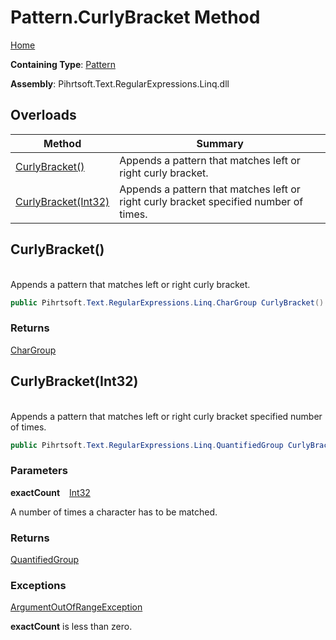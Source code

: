 # Pattern\.CurlyBracket Method

[Home](../../../../../../README.md)

**Containing Type**: [Pattern](../README.md)

**Assembly**: Pihrtsoft\.Text\.RegularExpressions\.Linq\.dll

## Overloads

| Method | Summary |
| ------ | ------- |
| [CurlyBracket()](#Pihrtsoft_Text_RegularExpressions_Linq_Pattern_CurlyBracket) | Appends a pattern that matches left or right curly bracket\. |
| [CurlyBracket(Int32)](#Pihrtsoft_Text_RegularExpressions_Linq_Pattern_CurlyBracket_System_Int32_) | Appends a pattern that matches left or right curly bracket specified number of times\. |

## CurlyBracket\(\) <a id="Pihrtsoft_Text_RegularExpressions_Linq_Pattern_CurlyBracket"></a>

\
Appends a pattern that matches left or right curly bracket\.

```csharp
public Pihrtsoft.Text.RegularExpressions.Linq.CharGroup CurlyBracket()
```

### Returns

[CharGroup](../../CharGroup/README.md)

## CurlyBracket\(Int32\) <a id="Pihrtsoft_Text_RegularExpressions_Linq_Pattern_CurlyBracket_System_Int32_"></a>

\
Appends a pattern that matches left or right curly bracket specified number of times\.

```csharp
public Pihrtsoft.Text.RegularExpressions.Linq.QuantifiedGroup CurlyBracket(int exactCount)
```

### Parameters

**exactCount** &ensp; [Int32](https://docs.microsoft.com/en-us/dotnet/api/system.int32)

A number of times a character has to be matched\.

### Returns

[QuantifiedGroup](../../QuantifiedGroup/README.md)

### Exceptions

[ArgumentOutOfRangeException](https://docs.microsoft.com/en-us/dotnet/api/system.argumentoutofrangeexception)

**exactCount** is less than zero\.

